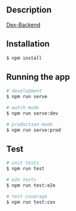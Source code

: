 
## Description

[Dex-Backend](https://github.com/aeternity/dex-backend) 

## Installation

```bash
$ npm install
```

## Running the app

```bash
# development
$ npm run serve

# watch mode
$ npm run serve:dev

# production mode
$ npm run serve:prod
```

## Test

```bash
# unit tests
$ npm run test

# e2e tests
$ npm run test:e2e

# test coverage
$ npm run test:cov
```
